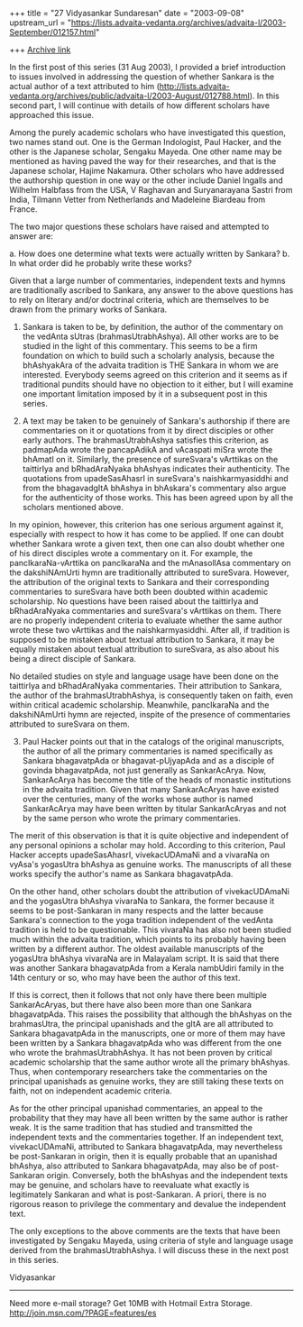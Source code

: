 +++
title = "27 Vidyasankar Sundaresan"
date = "2003-09-08"
upstream_url = "https://lists.advaita-vedanta.org/archives/advaita-l/2003-September/012157.html"

+++
[Archive link](https://lists.advaita-vedanta.org/archives/advaita-l/2003-September/012157.html)


In the first post of this series (31 Aug 2003), I provided a brief 
introduction to issues involved in addressing the question of whether 
Sankara is the actual author of a text attributed to him 
(http://lists.advaita-vedanta.org/archives/public/advaita-l/2003-August/012788.html). 
In this second part, I will continue with details of how different scholars 
have approached this issue.

Among the purely academic scholars who have investigated this question, two 
names stand out. One is the German Indologist, Paul Hacker, and the other is 
the Japanese scholar, Sengaku Mayeda. One other name may be mentioned as 
having paved the way for their researches, and that is the Japanese scholar, 
Hajime Nakamura. Other scholars who have addressed the authorship question 
in one way or the other include Daniel Ingalls and Wilhelm Halbfass from the 
USA, V Raghavan and Suryanarayana Sastri from India, Tilmann Vetter from 
Netherlands and Madeleine Biardeau from France.

The two major questions these scholars have raised and attempted to answer 
are:

a. How does one determine what texts were actually written by Sankara?
b. In what order did he probably write these works?

Given that a large number of commentaries, independent texts and hymns are 
traditionally ascribed to Sankara, any answer to the above questions has to 
rely on literary and/or doctrinal criteria, which are themselves to be drawn 
from the primary works of Sankara.

1. Sankara is taken to be, by definition, the author of the commentary on 
the vedAnta sUtras (brahmasUtrabhAshya). All other works are to be studied 
in the light of this commentary. This seems to be a firm foundation on which 
to build such a scholarly analysis, because the bhAshyakAra of the advaita 
tradition is THE Sankara in whom we are interested. Everybody seems agreed 
on this criterion and it seems as if traditional pundits should have no 
objection to it either, but I will examine one important limitation imposed 
by it in a subsequent post in this series.

2. A text may be taken to be genuinely of Sankara's authorship if there are 
commentaries on it or quotations from it by direct disciples or other early 
authors. The brahmasUtrabhAshya satisfies this criterion, as padmapAda wrote 
the pancapAdikA and vAcaspati miSra wrote the bhAmatI on it. Similarly, the 
presence of sureSvara's vArttikas on the taittirIya and bRhadAraNyaka 
bhAshyas indicates their authenticity. The quotations from upadeSasAhasrI in 
sureSvara's naishkarmyasiddhi and from the bhagavadgItA bhAshya in 
bhAskara's commentary also argue for the authenticity of those works. This 
has been agreed upon by all the scholars mentioned above.

In my opinion, however, this criterion has one serious argument against it, 
especially with respect to how it has come to be applied. If one can doubt 
whether Sankara wrote a given text, then one can also doubt whether one of 
his direct disciples wrote a commentary on it. For example, the 
pancIkaraNa-vArttika on pancIkaraNa and the mAnasollAsa commentary on the 
dakshiNAmUrti hymn are traditionally attributed to sureSvara. However, the 
attribution of the original texts to Sankara and their corresponding 
commentaries to sureSvara have both been doubted within academic 
scholarship. No questions have been raised about the taittirIya and 
bRhadAraNyaka commentaries and sureSvara's vArttikas on them. There are no 
properly independent criteria to evaluate whether the same author wrote 
these two vArttikas and the naishkarmyasiddhi. After all, if tradition is 
supposed to be mistaken about textual attribution to Sankara, it may be 
equally mistaken about textual attribution to sureSvara, as also about his 
being a direct disciple of Sankara.

No detailed studies on style and language usage have been done on the 
taittirIya and bRhadAraNyaka commentaries. Their attribution to Sankara, the 
author of the brahmasUtrabhAshya, is consequently taken on faith, even 
within critical academic scholarship. Meanwhile, pancIkaraNa and the 
dakshiNAmUrti hymn are rejected, inspite of the presence of commentaries 
attributed to sureSvara on them.

3. Paul Hacker points out that in the catalogs of the original manuscripts, 
the author of all the primary commentaries is named specifically as Sankara 
bhagavatpAda or bhagavat-pUjyapAda and as a disciple of govinda 
bhagavatpAda, not just generally as SankarAcArya. Now, SankarAcArya has 
become the title of the heads of monastic institutions in the advaita 
tradition. Given that many SankarAcAryas have existed over the centuries, 
many of the works whose author is named SankarAcArya may have been written 
by titular SankarAcAryas and not by the same person who wrote the primary 
commentaries.

The merit of this observation is that it is quite objective and independent 
of any personal opinions a scholar may hold. According to this criterion, 
Paul Hacker accepts upadeSasAhasrI, vivekacUDAmaNi and a vivaraNa on vyAsa's 
yogasUtra bhAshya as genuine works. The manuscripts of all these works 
specify the author's name as Sankara bhagavatpAda.

On the other hand, other scholars doubt the attribution of vivekacUDAmaNi 
and the yogasUtra bhAshya vivaraNa to Sankara, the former because it seems 
to be post-Sankaran in many respects and the latter because Sankara's 
connection to the yoga tradition independent of the vedAnta tradition is 
held to be questionable. This vivaraNa has also not been studied much within 
the advaita tradition, which points to its probably having been written by a 
different author. The oldest available manuscripts of the yogasUtra bhAshya 
vivaraNa are in Malayalam script. It is said that there was another Sankara 
bhagavatpAda from a Kerala nambUdiri family in the 14th century or so, who 
may have been the author of this text.

If this is correct, then it follows that not only have there been multiple 
SankarAcAryas, but there have also been more than one Sankara bhagavatpAda. 
This raises the possibility that although the bhAshyas on the brahmasUtra, 
the principal upanishads and the gItA are all attributed to Sankara 
bhagavatpAda in the manuscripts, one or more of them may have been written 
by a Sankara bhagavatpAda who was different from the one who wrote the 
brahmasUtrabhAshya. It has not been proven by critical academic scholarship 
that the same author wrote all the primary bhAshyas. Thus, when contemporary 
researchers take the commentaries on the principal upanishads as genuine 
works, they are still taking these texts on faith, not on independent 
academic criteria.

As for the other principal upanishad commentaries, an appeal to the 
probability that they may have all been written by the same author is rather 
weak. It is the same tradition that has studied and transmitted the 
independent texts and the commentaries together. If an independent text, 
vivekacUDAmaNi, attributed to Sankara bhagavatpAda, may nevertheless be 
post-Sankaran in origin, then it is equally probable that an upanishad 
bhAshya, also attributed to Sankara bhagavatpAda, may also be of 
post-Sankaran origin. Conversely, both the bhAshyas and the independent 
texts may be genuine, and scholars have to reevaluate what exactly is 
legitimately Sankaran and what is post-Sankaran. A priori, there is no 
rigorous reason to privilege the commentary and devalue the independent 
text.

The only exceptions to the above comments are the texts that have been 
investigated by Sengaku Mayeda, using criteria of style and language usage 
derived from the brahmasUtrabhAshya. I will discuss these in the next post 
in this series.

Vidyasankar

_________________________________________________________________
Need more e-mail storage? Get 10MB with Hotmail Extra Storage.   
http://join.msn.com/?PAGE=features/es

